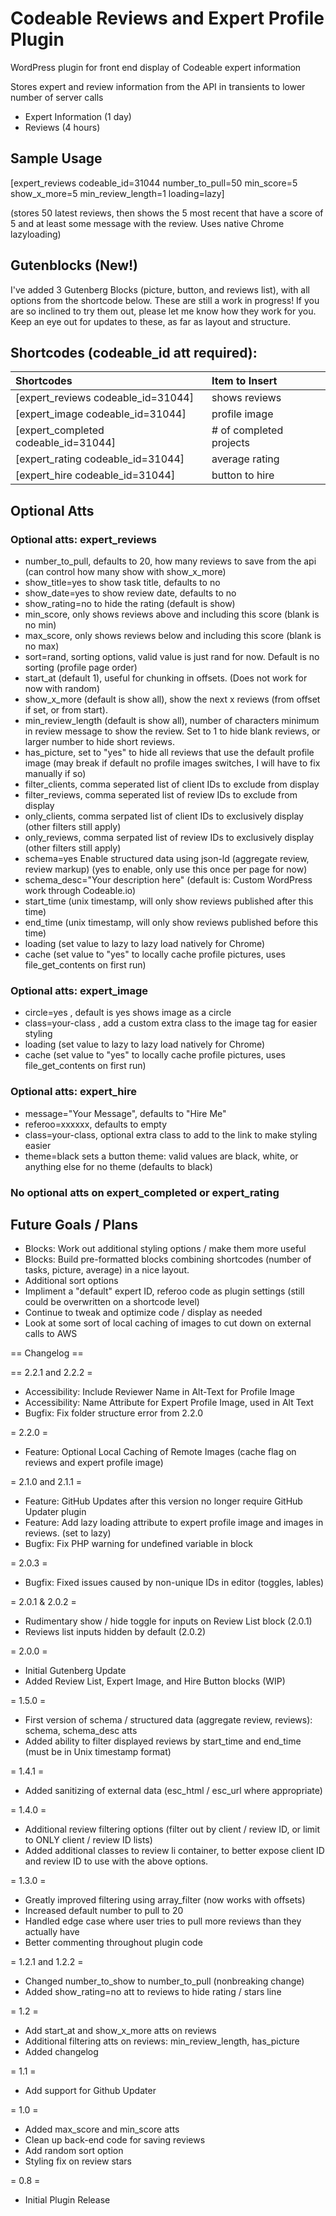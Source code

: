 # Codeable Reviews and Expert Profile Plugin

WordPress plugin for front end display of Codeable expert information

Stores expert and review information from the API in transients to lower number of server calls
* Expert Information (1 day)
* Reviews (4 hours)

## Sample Usage

[expert_reviews codeable_id=31044 number_to_pull=50 min_score=5 show_x_more=5 min_review_length=1 loading=lazy]

(stores 50 latest reviews, then shows the 5 most recent that have a score of 5 and at least some message with the review. Uses native Chrome lazyloading)

## Gutenblocks (New!)

I've added 3 Gutenberg Blocks (picture, button, and reviews list), with all options from the shortcode below. These are still a work in progress! If you are so inclined to try them out, please let me know how they work for you. Keep an eye out for updates to these, as far as layout and structure.

## Shortcodes (codeable_id att required):

| Shortcodes       | Item to Insert       |
|:------------- |:-------------|
| [expert_reviews codeable_id=31044] | shows reviews |
| [expert_image codeable_id=31044] | profile image |
| [expert_completed codeable_id=31044] | # of completed projects |
| [expert_rating codeable_id=31044] | average rating |
| [expert_hire codeable_id=31044] | button to hire |

## Optional Atts
### Optional atts: expert_reviews
* number_to_pull, defaults to 20, how many reviews to save from the api (can control how many show with show_x_more)
* show_title=yes to show task title, defaults to no
* show_date=yes to show review date, defaults to no
* show_rating=no to hide the rating (default is show)
* min_score, only shows reviews above and including this score (blank is no min)
* max_score, only shows reviews below and including this score (blank is no max)
* sort=rand, sorting options, valid value is just rand for now. Default is no sorting (profile page order)
* start_at (default 1), useful for chunking in offsets. (Does not work for now with random)
* show_x_more (default is show all), show the next x reviews (from offset if set, or from start).
* min_review_length (default is show all), number of characters minimum in review message to show the review. Set to 1 to hide blank reviews, or larger number to hide short reviews. 
* has_picture, set to "yes" to hide all reviews that use the default profile image (may break if default no profile images switches, I will have to fix manually if so)
* filter_clients, comma seperated list of client IDs to exclude from display
* filter_reviews, comma seperated list of review IDs to exclude from display
* only_clients, comma serpated list of client IDs to exclusively display (other filters still apply)
* only_reviews, comma serpated list of review IDs to exclusively display (other filters still apply)
* schema=yes Enable structured data using json-ld (aggregate review, review markup) (yes to enable, only use this once per page for now)
* schema_desc="Your description here" (default is: Custom WordPress work through Codeable.io)
* start_time (unix timestamp, will only show reviews published after this time)
* end_time (unix timestamp, will only show reviews published before this time)
* loading (set value to lazy to lazy load natively for Chrome)
* cache (set value to "yes" to locally cache profile pictures, uses file_get_contents on first run)

### Optional atts: expert_image
* circle=yes , default is yes shows image as a circle
* class=your-class , add a custom extra class to the image tag for easier styling
* loading (set value to lazy to lazy load natively for Chrome)
* cache (set value to "yes" to locally cache profile pictures, uses file_get_contents on first run)


### Optional atts: expert_hire
* message="Your Message", defaults to "Hire Me"
* referoo=xxxxxx, defaults to empty
* class=your-class, optional extra class to add to the link to make styling easier
* theme=black sets a button theme: valid values are black, white, or anything else for no theme (defaults to black)

### No optional atts on expert_completed or expert_rating

## Future Goals / Plans

* Blocks: Work out additional styling options / make them more useful
* Blocks: Build pre-formatted blocks combining shortcodes (number of tasks, picture, average) in a nice layout.
* Additional sort options
* Impliment a "default" expert ID, referoo code as plugin settings (still could be overwritten on a shortcode level)
* Continue to tweak and optimize code / display as needed
* Look at some sort of local caching of images to cut down on external calls to AWS

== Changelog ==

== 2.2.1 and 2.2.2 =

* Accessibility: Include Reviewer Name in Alt-Text for Profile Image 
* Accessibility: Name Attribute for Expert Profile Image, used in Alt Text
* Bugfix: Fix folder structure error from 2.2.0

= 2.2.0 =
* Feature: Optional Local Caching of Remote Images (cache flag on reviews and expert profile image)

= 2.1.0 and 2.1.1 =
* Feature: GitHub Updates after this version no longer require GitHub Updater plugin
* Feature: Add lazy loading attribute to expert profile image and images in reviews. (set to lazy)
* Bugfix: Fix PHP warning for undefined variable in block

= 2.0.3 =
* Bugfix: Fixed issues caused by non-unique IDs in editor (toggles, lables)

= 2.0.1 & 2.0.2 =
* Rudimentary show / hide toggle for inputs on Review List block (2.0.1)
* Reviews list inputs hidden by default (2.0.2)

= 2.0.0 =
* Initial Gutenberg Update
* Added Review List, Expert Image, and Hire Button blocks (WIP)

= 1.5.0 =
* First version of schema / structured data (aggregate review, reviews): schema, schema_desc atts
* Added ability to filter displayed reviews by start_time and end_time (must be in Unix timestamp format)

= 1.4.1 =
* Added sanitizing of external data (esc_html / esc_url where appropriate)

= 1.4.0 =
* Additional review filtering options (filter out by client / review ID, or limit to ONLY client / review ID lists)
* Added additional classes to review li container, to better expose client ID and review ID to use with the above options.

= 1.3.0 =
* Greatly improved filtering using array_filter (now works with offsets)
* Increased default number to pull to 20
* Handled edge case where user tries to pull more reviews than they actually have
* Better commenting throughout plugin code

= 1.2.1 and 1.2.2 =
* Changed number_to_show to number_to_pull (nonbreaking change)
* Added show_rating=no att to reviews to hide rating / stars line

= 1.2 =
* Add start_at and show_x_more atts on reviews
* Additional filtering atts on reviews: min_review_length, has_picture
* Added changelog

= 1.1 =
* Add support for Github Updater

= 1.0 =
* Added max_score and min_score atts
* Clean up back-end code for saving reviews
* Add random sort option
* Styling fix on review stars

= 0.8 =
* Initial Plugin Release
